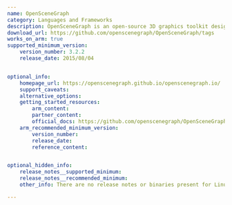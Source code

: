 ```yaml
---
name: OpenSceneGraph
category: Languages and Frameworks
description: OpenSceneGraph is an open-source 3D graphics toolkit designed for creating high-performance, real-time graphics applications.
download_url: https://github.com/openscenegraph/OpenSceneGraph/tags
works_on_arm: true
supported_minimum_version: 
    version_number: 3.2.2
    release_date: 2015/08/04


optional_info:
    homepage_url: https://openscenegraph.github.io/openscenegraph.io/
    support_caveats:
    alternative_options: 
    getting_started_resources:
        arm_content: 
        partner_content: 
        official_docs: https://github.com/openscenegraph/OpenSceneGraph?tab=readme-ov-file#section-1-how-to-build-openscenegraph
    arm_recommended_minimum_version:
        version_number:
        release_date:
        reference_content:


optional_hidden_info:
    release_notes__supported_minimum: 
    release_notes__recommended_minimum: 
    other_info: There are no release notes or binaries present for Linux/ARM64. OpenSceneGraph version 3.2.2 is installed and tested on the Neoverse N1, using steps mentioned [here](https://github.com/openscenegraph/OpenSceneGraph?tab=readme-ov-file#section-1-how-to-build-openscenegraph).

---
```

